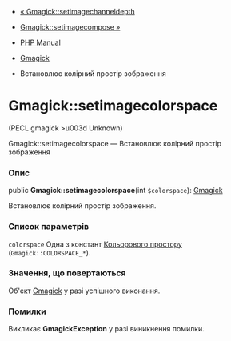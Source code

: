 - [« Gmagick::setimagechanneldepth](gmagick.setimagechanneldepth.md)
- [Gmagick::setimagecompose »](gmagick.setimagecompose.md)

- [PHP Manual](index.md)
- [Gmagick](class.gmagick.md)
- Встановлює колірний простір зображення

# Gmagick::setimagecolorspace

(PECL gmagick \>u003d Unknown)

Gmagick::setimagecolorspace — Встановлює колірний простір
зображення

### Опис

public **Gmagick::setimagecolorspace**(int `$colorspace`):
[Gmagick](class.gmagick.md)

Встановлює колірний простір зображення.

### Список параметрів

`colorspace`
Одна з констант [Кольорового
простору](gmagick.constants.md#gmagick.constants.colorspace)
(`Gmagick::COLORSPACE_*`).

### Значення, що повертаються

Об'єкт [Gmagick](class.gmagick.md) у разі успішного виконання.

### Помилки

Викликає **GmagickException** у разі виникнення помилки.
